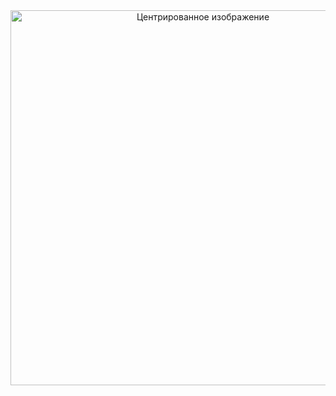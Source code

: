 <div align="center">
    <img src="https://www.google.com/url?sa=i&url=https%3A%2F%2Fmusic.apple.com%2Fvn%2Falbum%2Fyosuga-no-sora-opening-theme-song-and-insert-song%2F1733421963&psig=AOvVaw2wE7pPilXlASvf3BdnIwQ5&ust=1757234005940000&source=images&cd=vfe&opi=89978449&ved=0CBUQjRxqFwoTCJjngf_cw48DFQAAAAAdAAAAABAE" alt="Центрированное изображение" width="600">
</div>
